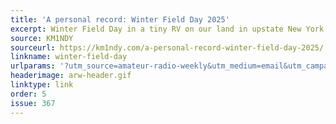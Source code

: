 ```yaml
---
title: 'A personal record: Winter Field Day 2025'
excerpt: Winter Field Day in a tiny RV on our land in upstate New York.
source: KM1NDY
sourceurl: https://km1ndy.com/a-personal-record-winter-field-day-2025/
linkname: winter-field-day
urlparams: '?utm_source=amateur-radio-weekly&utm_medium=email&utm_campaign=newsletter'
headerimage: arw-header.gif
linktype: link
order: 5
issue: 367
---
```

